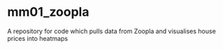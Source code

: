 # mm01_zoopla
A repository for code which pulls data from Zoopla and visualises house prices into heatmaps
